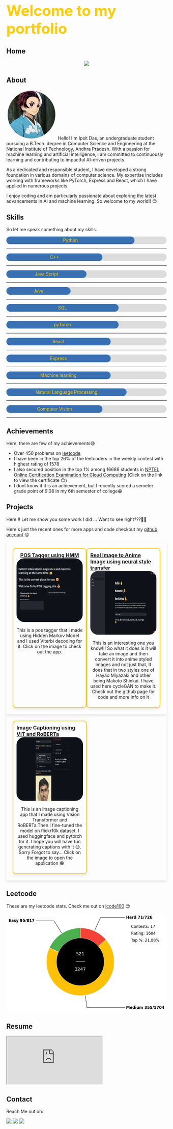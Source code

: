 
<h1 style="color:#ffcc00; position:relative; display:flex; justify-content:center; font-size:46px">Welcome to my portfolio</h1>


## Home
<p align="center">
    <img src="https://readme-typing-svg.herokuapp.com?color=3e70b1&size=50&center=true&vCenter=true&width=550&height=70&lines=I'm+An+AI+Enthusiast;A+Problem+Solver;A+math+lover">
</p>

## About
<img src='profile_picture.png' style="border-radius:10000px; border:4px solid white; width:150px">
Hello! I'm Ipsit Das, an undergraduate student pursuing a B.Tech. degree in Computer Science and Engineering at the National Institute of Technology, Andhra Pradesh. With a passion for machine learning and artificial intelligence, I am committed to continuously learning and contributing to impactful AI-driven projects.

As a dedicated and responsible student, I have developed a strong foundation in various domains of computer science. My expertise includes working with frameworks like PyTorch, Express and React, which I have applied in numerous projects.

I enjoy coding and am particularly passionate about exploring the latest advancements in AI and machine learning. So welcome to my world!! 😊

## Skills
So let me speak something about my skills. 
<div style="width: 100%; background-color: #ddd;border-radius:100px">
  <div style="width: 80%; height: 24px; background-color: #3870b1; text-align: center; line-height: 24px; color: #ffcc00;border-radius:100px">
    Python 
  </div>
</div>
<hr>
<div style="width: 100%; background-color: #ddd;border-radius:100px">
  <div style="width: 60%; height: 24px; background-color: #3870b1; text-align: center; line-height: 24px; color: #ffcc00;border-radius:100px">
    C++
  </div>
</div>
<hr>
<div style="width: 100%; background-color: #ddd;border-radius:100px">
  <div style="width: 50%; height: 24px; background-color: #3870b1; text-align: center; line-height: 24px; color: #ffcc00;border-radius:100px">
    Java Script
  </div>
</div>
<hr>
<div style="width: 100%; background-color: #ddd;border-radius:100px">
  <div style="width: 40%; height: 24px; background-color:#3870b1; text-align: center; line-height: 24px; color: #ffcc00;border-radius:100px">
    Java
  </div>
</div>
<hr>
<div style="width: 100%; background-color: #ddd;border-radius:100px">
  <div style="width: 70%; height: 24px; background-color:#3870b1; text-align: center; line-height: 24px; color: #ffcc00;border-radius:100px">
    SQL
  </div>
</div>
<hr>
<div style="width: 100%; background-color: #ddd;border-radius:100px">
  <div style="width: 70%; height: 24px; background-color: #3870b1; text-align: center; line-height: 24px; color: #ffcc00;border-radius:100px">
    pyTorch
  </div>
</div>
<hr>
<div style="width: 100%; background-color: #ddd;border-radius:100px">
  <div style="width: 65%; height: 24px; background-color: #3870b1; text-align: center; line-height: 24px; color: #ffcc00;border-radius:100px">
    React
  </div>
</div>
<hr>
<div style="width: 100%; background-color: #ddd;border-radius:100px">
  <div style="width: 65%; height: 24px; background-color: #3870b1; text-align: center; line-height: 24px; color: #ffcc00;border-radius:100px">
    Express
  </div>
</div>
<hr>
<div style="width: 100%; background-color: #ddd;border-radius:100px">
  <div style="width: 65%; height: 24px; background-color:#3870b1; text-align: center; line-height: 24px; color: #ffcc00;border-radius:100px">
    Machine learning 
  </div>
</div>
<hr>
<div style="width: 100%; background-color: #ddd;border-radius:100px">
  <div style="width: 75%; height: 24px; background-color:#3870b1; text-align: center; line-height: 24px; color: #ffcc00;border-radius:100px">
    Natural Language Processing
  </div>
</div>
<hr>
<div style="width: 100%; background-color: #ddd;border-radius:100px">
  <div style="width: 60%; height: 24px; background-color:#3870b1; text-align: center; line-height: 24px; color: #ffcc00;border-radius:100px">
    Computer Vision
  </div>
</div>
<hr>

## Achievements
Here, there are few of my achievements😅
- Over 450 problems on [leetcode](https://www.leetcode.com/icode100)
- I have been in the top 26% of the leetcoders in the weekly contest with highest rating of 1578
- I also secured position in the top 1% among 16686 students in [NPTEL Online Certification Examination for Cloud Computing](https://drive.google.com/file/d/11kcgGLjRE6sQyTxL6D0mjccPphTeCCGf/view) (Click on the link to view the certificate 😌)
- I dont know if it is an achievement, but I recently scored a semeter grade point of 9.08 in my 6th semester of college😁

## Projects
Here !! Let me show you some work I did ...
Want to see right???🥹🥹

Here's just the recent ones for more apps and code checkout my [github account](https://www.github.com/icode100) 😊
<div style="display: flex; justify-content: space-between; padding: 20px; box-shadow: 0 4px 8px rgba(0, 0, 0, 0.1);">
    <div style="display: flex; flex-direction: column; align-items: center; width: 45%; box-shadow: 0 4px 8px rgba(0, 0, 0, 0.1); border-radius: 10px; padding: 10px;border:2px solid #ffcc00">
        <u><b style="font-size:16px"> POS Tagger using HMM</b></u>
        <a href="https://englishpostagger.streamlit.app/"><img src="pos_tagger.png" height="200px" style="border-radius: 24px;"></a>
        <p style="text-align: center;">This is a pos tagger that I made using Hidden Markov Model and I used Viterbi decoding for it. Click on the image to check out the app.</p>
    </div>
    <div style="display: flex; flex-direction: column; align-items: center; width: 45%; box-shadow: 0 4px 8px rgba(0, 0, 0, 0.1); border-radius: 10px; padding: 10px;border:2px solid #ffcc00">
        <u><b style="font-size:16px"> Real Image to Anime Image using neural style transfer</b></u>
        <a href="https://anicygan.streamlit.app/"><img src="anicygan.png" height="200px" style="border-radius: 24px;"></a>
        <p style="text-align: center;">This is an interesting one you know!!! So what it does is it will take an image and then convert it into anime styled images and not just that, It does that in two styles one of Hayao Miyazaki and other being Makoto Shinkai. I have used here cycleGAN to make it. Check out the github page for code and more info on it </p>
    </div>
</div>
<div style="display: flex; justify-content: space-between; padding: 20px; box-shadow: 0 4px 8px rgba(0, 0, 0, 0.1);">
    <div style="display: flex; flex-direction: column; align-items: center; width: 45%; box-shadow: 0 4px 8px rgba(0, 0, 0, 0.1); border-radius: 10px; padding: 10px;border:2px solid #ffcc00">
        <u><b style="font-size:16px"> Image Captioning using ViT and RoBERTa</b></u>
        <a href="https://huggingface.co/spaces/icode100/Image_captioning"><img src="image_captioning.png" height="200px" style="border-radius: 24px;"></a>
        <p style="text-align: center;">This is an image captioning app that I made using Vision Transformer and RoBERTa.Then I fine-tuned the model on flickr10k dataset. I used huggingface and pytorch for it. I hope you will have fun generating captions with it 😌. Sorry Forgot to say... Click on the image to open the application 😁</p>
    </div>
</div>

## Leetcode
These are my leetcode stats. Check me out on [icode100](https://leetcode.com/icode100) 😊

<img alt="LeetCode Stat Card" style="border-radius:24px;box-shadow: 10px 10px 10px rgba(255, 255, 255, 0.2);" src="leetcode_stats.png" />

## Resume
<iframe src="https://docs.google.com/document/d/15748BDn19wP__MkvK9YigI-pReUwZtTdCU5KHjA17Ik/pub?embedded=true"></iframe>

## Contact
Reach Me out on:
<p align="left">
  <a href="https://www.linkedin.com/in/ipsit-das/"><img src="https://img.shields.io/badge/LinkedIn-ffcc00?style=for-the-badge&logo=linkedin&logoColor=black"></a>
  <a href="https://www.github.com/icode100"><img src="https://img.shields.io/badge/-GitHub-ffcc00?style=for-the-badge&logo=GitHub&logoColor=black"></a>
  <a href="https://www.x.com/icode100"><img src="https://img.shields.io/badge/-X-ffcc00?style=for-the-badge&logo=X&logoColor=black"></a>
</p>
